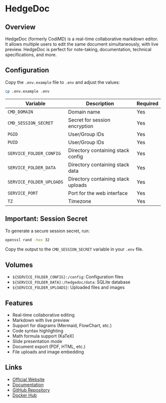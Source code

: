 # HedgeDoc

## Overview

HedgeDoc (formerly CodiMD) is a real-time collaborative markdown editor. It
allows multiple users to edit the same document simultaneously, with live
preview. HedgeDoc is perfect for note-taking, documentation, technical
specifications, and more.

## Configuration

Copy the `.env.example` file to `.env` and adjust the values:

```bash
cp .env.example .env
```

| Variable | Description | Required |
|----------|-------------|----------|
| `CMD_DOMAIN` | Domain name | Yes |
| `CMD_SESSION_SECRET` | Secret for session encryption | Yes |
| `PGID` | User/Group IDs | Yes |
| `PUID` | User/Group IDs | Yes |
| `SERVICE_FOLDER_CONFIG` | Directory containing stack config | Yes |
| `SERVICE_FOLDER_DATA` | Directory containing stack data | Yes |
| `SERVICE_FOLDER_UPLOADS` | Directory containing stack uploads | Yes |
| `SERVICE_PORT` | Port for the web interface | Yes |
| `TZ` | Timezone | Yes |

## Important: Session Secret

To generate a secure session secret, run:
```bash
openssl rand -hex 32
```
Copy the output to the `CMD_SESSION_SECRET` variable in your `.env` file.

## Volumes

- `${SERVICE_FOLDER_CONFIG}:/config`: Configuration files
- `${SERVICE_FOLDER_DATA}:/hedgedoc/data`: SQLite database
- `${SERVICE_FOLDER_UPLOADS}`: Uploaded files and images

## Features

- Real-time collaborative editing
- Markdown with live preview
- Support for diagrams (Mermaid, FlowChart, etc.)
- Code syntax highlighting
- Math formula support (KaTeX)
- Slide presentation mode
- Document export (PDF, HTML, etc.)
- File uploads and image embedding

## Links

- [Official Website](https://hedgedoc.org/)
- [Documentation](https://docs.hedgedoc.org/)
- [GitHub Repository](https://github.com/hedgedoc/hedgedoc)
- [Docker Hub](https://hub.docker.com/r/linuxserver/hedgedoc/)

